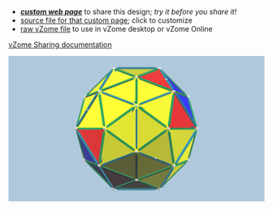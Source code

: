 
 - [***custom web page***][post] to share this design; *try it before you share it!*
 - [source file for that custom page][source]; click to customize
 - [raw vZome file][raw] to use in vZome desktop or vZome Online

[vZome Sharing documentation](https://vzome.github.io/vzome/sharing.html#how-it-works)

![Image](<Keplers-Kosmos-Revisited-Hull-Coloured.png>)


[post]: <https://ThynStyx.github.io/vzome-sharing/2022/01/28/Keplers-Kosmos-Revisited-Hull-Coloured-19-14-59.html>
[source]: <https://github.com/ThynStyx/vzome-sharing/edit/main/_posts/2022-01-28-Keplers-Kosmos-Revisited-Hull-Coloured-19-14-59.md>
[raw]: <https://raw.githubusercontent.com/ThynStyx/vzome-sharing/main/2022/01/28/19-14-59-Keplers-Kosmos-Revisited-Hull-Coloured/Keplers-Kosmos-Revisited-Hull-Coloured.vZome>